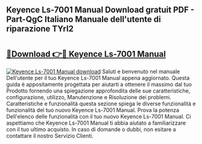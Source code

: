 ## Keyence Ls-7001 Manual Download gratuit PDF - Part-QgC Italiano Manuale dell'utente di riparazione TYrI2

# <h2><a href="http://dfbbj8p.blite.top/?on=Keyence+Ls-7001+Manual">🔗Download 👉🔴 Keyence Ls-7001 Manual</a></h2>

[![Keyence Ls-7001 Manual download](https://i.imgur.com/lujVjoI.png)](http://dfbbj8p.blite.top/?on=Keyence+Ls-7001+Manual)
Saluti e benvenuto nel manuale Dell'utente per il tuo Keyence Ls-7001 Manual appena aggiornato. Questa guida è appositamente progettata per aiutarti a ottenere il massimo dal tuo Prodotto fornendo una spiegazione approfondita delle sue caratteristiche, configurazione, utilizzo, Manutenzione e Risoluzione dei problemi. Caratteristiche e funzionalità questa sezione spiega le diverse funzionalità e funzionalità del tuo nuovo Keyence Ls-7001 Manual. Prova la potenza Dell'elenco delle funzionalità con il tuo nuovo Keyence Ls-7001 Manual. Ci aspettiamo che Keyence Ls-7001 Manual ti abbia aiutato a familiarizzare con il tuo ultimo acquisto. In caso di domande o dubbi, non esitare a contattare il nostro Servizio Clienti.
